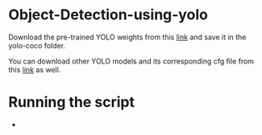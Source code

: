 # Object-Detection-using-yolo
Download the pre-trained YOLO weights from this [link](https://drive.google.com/drive/folders/1OF3MJGXVZKgDZ9f4E--3JH0AJdC6Sk2o?usp=sharing) and save it in the yolo-coco folder.

You can download other YOLO models and its corresponding cfg file from this [link](https://pjreddie.com/darknet/yolo/) as well.

# Running the script

- 
